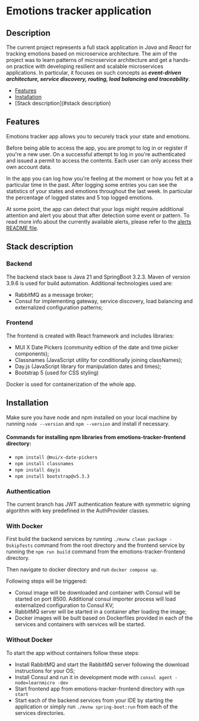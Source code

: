 # Emotions tracker application



## Description

The current project represents a full stack application in _Java_ and _React_
for tracking emotions based on microservice architecture. The aim of the project 
was to learn patterns of microservice architecture and get a hands-on 
practice with developing resilient and scalable microservices applications. 
In particular, it focuses on such concepts as _**event-driven architecture, 
service discovery, routing, load balancing and traceability**_. 

- [Features](#features)
- [Installation](#installation)
- [Stack description](#stack description)

## Features

Emotions tracker app allows you to securely track your state and emotions.

Before being able to access the app, you are prompt to log in or register 
if you're a new user. On a successful attempt to log in you're authenticated
and issued a permit to access the contents. Each user can only access their
own account data.

In the app you can log how you're feeling at the moment or how you felt 
at a particular time in the past. After logging some entries you can see
the statistics of your states and emotions throughout the last week. In 
particular the percentage of logged states and 5 top logged emotions.

At some point, the app can detect that your logs might require additional
attention and alert you about that after detection some event or pattern. 
To read more info about the currently available alerts, please refer to the 
[alerts README file](./alerts/README.md). 

## Stack description

### Backend
The backend stack base is Java 21 and SpringBoot 3.2.3. Maven of version 3.9.6
is used for build automation.
Additional technologies used are:
- RabbitMQ as a message broker;
- Consul for implementing gateway, service discovery, load balancing
and externalized configuration patterns;

### Frontend
The frontend is created with React framework and includes libraries:
- MUI X Date Pickers (community edition of the date and time picker components);
- Classnames (JavaScript utility for conditionally joining classNames);
- Day.js (JavaScript library for manipulation dates and times);
- Bootstrap 5 (used for CSS styling)

Docker is used for containerization of the whole app.

## Installation

Make sure you have node and npm installed on your local machine by
running `node --version` and `npm --version` and install if necessary.

#### Commands for installing npm libraries from emotions-tracker-frontend directory:
- `npm install @mui/x-date-pickers`
- `npm install classnames`
- `npm install dayjs`
- `npm install bootstrap@v5.3.3`

### Authentication

The current branch has JWT authentication feature with symmetric signing 
algorithm with key predefined in the AuthProvider classes.

### With Docker

First build the backend services by running `./mvnw clean package -DskipTests` 
command from the root directory and the frontend service by running the
`npm run build` command from the emotions-tracker-frontend directory.

Then navigate to docker directory and run `docker compose up`. 

Following steps will be triggered:
- Consul image will be downloaded and container with Consul will be
started on port 8500. Additional consul importer process will load 
externalized configuration to Consul KV;
- RabbitMQ server will be started in a container after loading the image;
- Docker images will be built based on Dockerfiles provided in each of 
the services and containers with services will be started. 

  
### Without Docker

To start the app without containers follow these steps:
- Install RabbitMQ and start the RabbitMQ server following the download 
instructions for your OS;
- Install Consul and run it in development mode with 
`consul agent -node=learnmicro -dev`
- Start frontend app from emotions-tracker-frontend directory with `npm start`
- Start each of the backend services from your IDE by starting the application 
or simply run `./mvnw spring-boot:run` from each of the
services directories.

